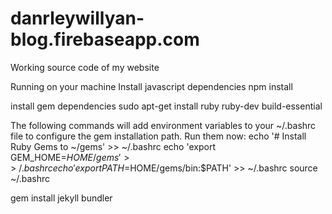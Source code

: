# danrleywillyan-blog.firebaseapp.com

Working source code of my website

Running on your machine
Install javascript dependencies
npm install

install gem dependencies
sudo apt-get install ruby ruby-dev build-essential

The following commands will add environment variables to your ~/.bashrc file to configure the gem installation path. Run them now:
echo '# Install Ruby Gems to ~/gems' >> ~/.bashrc
echo 'export GEM_HOME=$HOME/gems' >> ~/.bashrc
echo 'export PATH=$HOME/gems/bin:$PATH' >> ~/.bashrc
source ~/.bashrc

gem install jekyll bundler
